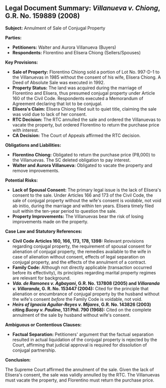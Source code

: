 ## Legal Document Summary: *Villanueva v. Chiong*, G.R. No. 159889 (2008)

**Subject:** Annulment of Sale of Conjugal Property

**Parties:**

*   **Petitioners:** Walter and Aurora Villanueva (Buyers)
*   **Respondents:** Florentino and Elisera Chiong (Sellers/Spouses)

**Key Provisions:**

*   **Sale of Property:** Florentino Chiong sold a portion of Lot No. 997-D-1 to the Villanuevas in 1985 without the consent of his wife, Elisera Chiong. A Deed of Absolute Sale was executed in 1992.
*   **Property Status:** The land was acquired during the marriage of Florentino and Elisera, thus presumed conjugal property under Article 160 of the Civil Code.  Respondents executed a Memorandum of Agreement declaring that lot to be conjugal.
*   **Elisera's Claim:** Elisera Chiong filed suit to quiet title, claiming the sale was void due to lack of her consent.
*   **RTC Decision:** The RTC annulled the sale and ordered the Villanuevas to vacate the property, but ordered Florentino to return the purchase price with interest.
*   **CA Decision:** The Court of Appeals affirmed the RTC decision.

**Obligations and Liabilities:**

*   **Florentino Chiong:** Obligated to return the purchase price (P8,000) to the Villanuevas. The SC deleted obligation to pay interest.
*   **Walter and Aurora Villanueva:** Obligated to vacate the property and remove improvements.

**Potential Risks:**

*   **Lack of Spousal Consent:** The primary legal issue is the lack of Elisera's consent to the sale. Under Articles 166 and 173 of the Civil Code, the sale of conjugal property without the wife's consent is *voidable*, not void ab initio, during the marriage and within ten years.  Elisera timely filed suit within the ten-year period to question the sale.
*   **Property Improvements:** The Villanuevas bear the risk of losing improvements made on the property.

**Case Law and Statutory References:**

*   **Civil Code Articles 160, 166, 173, 178, 1398:** Relevant provisions regarding conjugal property, the requirement of spousal consent for alienation of conjugal property, the remedies available to the wife in case of alienation without consent, effects of legal separation on conjugal property, and the effects of the annulment of a contract.
*   **Family Code:** Although not directly applicable (transaction occurred before its effectivity), its principles regarding marital property regimes are relevant for background.
*   ***Vda. de Ramones v. Agbayani*, G.R. No. 137808 (2005) and *Villaranda v. Villaranda*, G. R. No. 153447 (2004):**  Cited for the principle that alienation or encumbrance of conjugal property by the husband without the wife's consent *before* the Family Code is voidable, not void.
*   ***Heirs of Ignacia Aguilar-Reyes v. Mijares*, G.R. No. 143826 (2003) citing *Bucoy v. Paulino*, 131 Phil. 790 (1968):** Cited on the complete annulment of the sale by husband without wife's consent.

**Ambiguous or Contentious Clauses:**

*   **Factual Separation:** Petitioners' argument that the factual separation resulted in actual liquidation of the conjugal property is rejected by the Court, affirming that judicial approval is required for dissolution of conjugal partnership.

**Conclusion:**

The Supreme Court affirmed the annulment of the sale. Given the lack of Elisera's consent, the sale was validly annulled by the RTC. The Villanuevas must vacate the property, and Florentino must return the purchase price.
